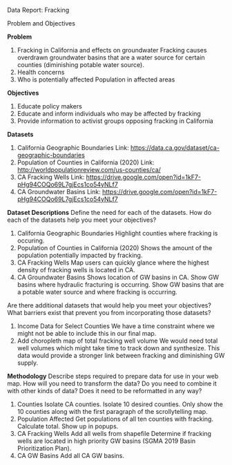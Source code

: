 Data Report: Fracking

Problem and Objectives 

<b>Problem</b>
1. Fracking in California and effects on groundwater
Fracking causes overdrawn groundwater basins that are a water source for certain counties (diminishing potable water source). 
2. Health concerns
3. Who is potentially affected 
Population in affected areas

<b>Objectives</b>
1. Educate policy makers
2. Educate and inform individuals who may be affected by fracking 
3. Provide information to activist groups opposing fracking in California

<b>Datasets</b>
1. California Geographic Boundaries
Link: https://data.ca.gov/dataset/ca-geographic-boundaries
2. Population of Counties in California (2020)
Link: http://worldpopulationreview.com/us-counties/ca/
3. CA Fracking Wells 
Link: https://drive.google.com/open?id=1kF7-pHg94COQo69L7gjEcs1co54yNLf7  
4. CA Groundwater Basins 
Link: https://drive.google.com/open?id=1kF7-pHg94COQo69L7gjEcs1co54yNLf7 

<b>Dataset Descriptions</b>
Define the need for each of the datasets. How do each of the datasets help you meet your objectives?

1. California Geographic Boundaries
Highlight counties where fracking is occuring. 
2. Population of Counties in California (2020)
Shows the amount of the population potentially impacted by fracking.
3. CA Fracking Wells 
Map users can quickly glance where the highest density of fracking wells is located in CA.
4. CA Groundwater Basins 
Shows location of GW basins in CA.
Show GW basins where hydraulic fracturing is occurring. 
Show GW basins that are a potable water source and where fracking is occurring.

Are there additional datasets that would help you meet your objectives? What barriers exist that prevent you from incorporating those datasets?

1. Income Data for Select Counties 
We have a time constraint where we might not be able to include this in our final map. 
2. Add choropleth map of total fracking well volume 
We would need total well volumes which might take time to track down and synthesize.
This data would provide a stronger link between fracking and diminishing GW supply. 

<b>Methodology</b>
Describe steps required to prepare data for use in your web map. How will you need to transform the data? Do you need to combine it with other kinds of data? Does it need to be reformatted in any way?

1. Counties
Isolate CA counties.
Isolate 10 desired counties.
Only show the 10 counties along with the first paragraph of the scrollytelling map.
2. Population Affected
Get populations of all ten counties with fracking.
Calculate total.
Show up in popups. 
3. CA Fracking Wells 
Add all wells from shapefile 
Determine if fracking wells are located in high priority GW basins (SGMA 2019 Basin Prioritization Plan).
4. CA GW Basins 
Add all CA GW basins. 
